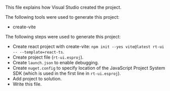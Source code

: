 This file explains how Visual Studio created the project.

The following tools were used to generate this project:
- create-vite

The following steps were used to generate this project:
- Create react project with create-vite: `npm init --yes vite@latest rt-ui -- --template=react-ts`.
- Create project file (`rt-ui.esproj`).
- Create `launch.json` to enable debugging.
- Create `nuget.config` to specify location of the JavaScript Project System SDK (which is used in the first line in `rt-ui.esproj`).
- Add project to solution.
- Write this file.
